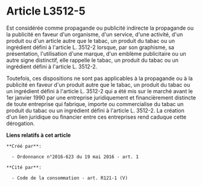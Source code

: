 # Article L3512-5

Est considérée comme propagande ou publicité indirecte la propagande ou la publicité en faveur d'un organisme, d'un service,
d'une activité, d'un produit ou d'un article autre que le tabac, un produit du tabac ou un ingrédient défini à l'article L.
3512-2 lorsque, par son graphisme, sa présentation, l'utilisation d'une marque, d'un emblème publicitaire ou un autre signe
distinctif, elle rappelle le tabac, un produit du tabac ou un ingrédient défini à l'article L. 3512-2. 

Toutefois, ces dispositions ne sont pas applicables à la propagande ou à la publicité en faveur d'un produit autre que le
tabac, un produit du tabac ou un ingrédient défini à l'article L. 3512-2 qui a été mis sur le marché avant le 1er janvier
1990 par une entreprise juridiquement et financièrement distincte de toute entreprise qui fabrique, importe ou commercialise
du tabac un produit du tabac ou un ingrédient défini à l'article L. 3512-2. La création d'un lien juridique ou financier
entre ces entreprises rend caduque cette dérogation.

**Liens relatifs à cet article**

	**Créé par**:

	  - Ordonnance n°2016-623 du 19 mai 2016 - art. 1

	**Cité par**:

	  - Code de la consommation - art. R121-1 (V)
